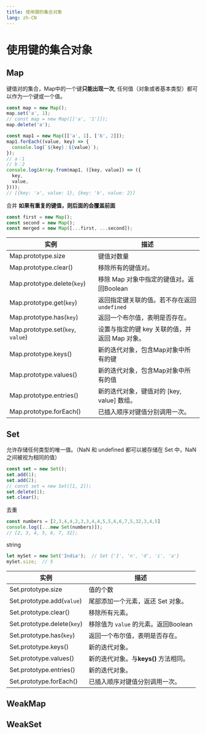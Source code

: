 ```yaml
---
title: 使用键的集合对象
lang: zh-CN
---
```


# 使用键的集合对象
## Map
键值对的集合，Map中的一个键**只能出现一次**, 任何值（对象或者基本类型）都可以作为一个键或一个值。
```javascript
const map = new Map();
map.set('a', 1);
// const map = new Map([['a', '1']]);
map.delete('a');
```
```javascript
const map1 = new Map([['a', 1], ['b', 2]]);
map1.forEach((value, key) => {
  console.log(`${key}：${value}`);
});
// a：1  
// b：2
console.log(Array.from(map1, ([key, value]) => ({
  key,
  value,
})));
// [{key: 'a', value: 1}, {key: 'b', value: 2}]
```
合并 **如果有重复的键值，则后面的会覆盖前面**
```javascript
const first = new Map();
const second = new Map();
const merged = new Map([...first, ...second]);
```

|  实例   | 描述              |
| ------- | ---------------------------|
| Map.prototype.size | 键值对数量 |
| Map.prototype.clear() | 移除所有的键值对。 |
| Map.prototype.delete(`key`) | 移除 Map 对象中指定的键值对。返回Boolean |
| Map.prototype.get(`key`) | 返回指定键关联的值。若不存在返回`undefined` |
| Map.prototype.has(`key`) | 返回一个布尔值，表明是否存在。|
| Map.prototype.set(`key`, `value`) | 设置与指定的键 key 关联的值，并返回 Map 对象。|
| Map.prototype.keys() | 新的迭代对象，包含Map对象中所有的键 |
| Map.prototype.values() | 新的迭代对象，包含Map对象中所有的值 |
| Map.prototype.entries() | 新的迭代对象，键值对的 [key, value] 数组。 |
| Map.prototype.forEach() | 已插入顺序对键值分别调用一次。 |

## Set
允许存储任何类型的唯一值。（NaN 和 undefined 都可以被存储在 Set 中，NaN 之间被视为相同的值）

```javascript
const set = new Set();
set.add(1);
set.add(2);
// const set = new Set([1, 2]);
set.delete(1);
set.clear();
```
去重
```javascript
const numbers = [2,3,4,4,2,3,3,4,4,5,5,6,6,7,5,32,3,4,5]
console.log([...new Set(numbers)]);
// [2, 3, 4, 5, 6, 7, 32];
```
string
```javascript
let mySet = new Set('India');  // Set {'I', 'n', 'd', 'i', 'a'}
mySet.size;  // 5
```

|  实例   | 描述              |
| ------- | ---------------------------|
| Set.prototype.size | 值的个数 |
| Set.prototype.add(`value`) | 尾部添加一个元素，返还 Set 对象。 |
| Set.prototype.clear() | 移除所有元素。 |
| Set.prototype.delete(`key`) | 移除值为 `value` 的元素。返回Boolean |
| Set.prototype.has(`key`) | 返回一个布尔值，表明是否存在。|
| Set.prototype.keys() | 新的迭代对象。 |
| Set.prototype.values() | 新的迭代对象。与**keys()** 方法相同。 |
| Set.prototype.entries() | 新的迭代对象。 |
| Set.prototype.forEach() | 已插入顺序对键值分别调用一次。 |


## WeakMap
## WeakSet